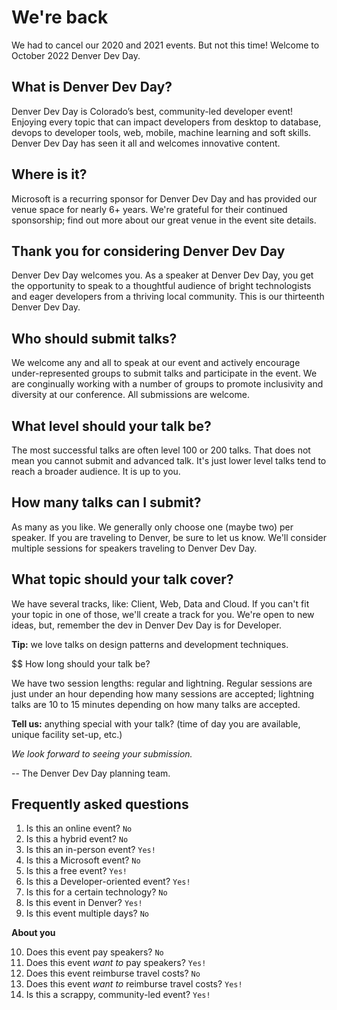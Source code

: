# We're back

We had to cancel our 2020 and 2021 events. But not this time! Welcome to October 2022 Denver Dev Day.

## What is Denver Dev Day?

Denver Dev Day is Colorado’s best, community-led developer event! Enjoying every topic that can impact developers from desktop to database, devops to developer tools, web, mobile, machine learning and soft skills. Denver Dev Day has seen it all and welcomes innovative content.

## Where is it?

Microsoft is a recurring sponsor for Denver Dev Day and has provided our venue space for nearly 6+ years. 
We're grateful for their continued sponsorship; find out more about our great venue in the event site details. 

## Thank you for considering Denver Dev Day

Denver Dev Day welcomes you. As a speaker at Denver Dev Day, you get the opportunity to speak to a 
thoughtful audience of bright technologists and eager developers from a thriving local community. 
This is our thirteenth Denver Dev Day.  

## Who should submit talks? 

We welcome any and all to speak at our event and actively encourage under-represented groups to 
submit talks and participate in the event. We are conginually working with a number of groups to 
promote inclusivity and diversity at our conference. All submissions are welcome.

## What level should your talk be?

The most successful talks are often level 100 or 200 talks. That does not mean you cannot submit
and advanced talk. It's just lower level talks tend to reach a broader audience. It is up to you.

## How many talks can I submit? 

As many as you like. We generally only choose one (maybe two) per speaker. If you are traveling to Denver, 
be sure to let us know. We'll consider multiple sessions for speakers traveling to Denver Dev Day.

## What topic should your talk cover? 

We have several tracks, like: Client, Web, Data and Cloud. If you can't fit your topic in one of those, 
we'll create a track for you. We're open to new ideas, but, remember the dev in Denver Dev Day is for Developer.

**Tip:** we love talks on design patterns and development techniques.

$$ How long should your talk be? 

We have two session lengths: regular and lightning. Regular sessions are just under an hour depending 
how many sessions are accepted; lightning talks are 10 to 15 minutes depending on how many talks are accepted. 

**Tell us:** anything special with your talk? (time of day you are available, unique facility set-up, etc.)

_We look forward to seeing your submission._

-- The Denver Dev Day planning team.

## Frequently asked questions

1. Is this an online event? `No`
1. Is this a hybrid event? `No`
1. Is this an in-person event? `Yes!`
1. Is this a Microsoft event? `No`
1. Is this a free event? `Yes!`
1. Is this a Developer-oriented event? `Yes!`
1. Is this for a certain technology? `No`
1. Is this event in Denver? `Yes!`
1. Is this event multiple days? `No`

**About you**

10. Does this event pay speakers? `No`
1. Does this event _want to_ pay speakers? `Yes!`
1. Does this event reimburse travel costs? `No`
1. Does this event _want to_ reimburse travel costs? `Yes!`
1. Is this a scrappy, community-led event? `Yes!`
